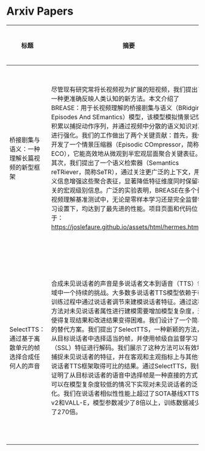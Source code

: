# Arxiv Papers

| 标题  | 摘要 | 作者 | PDF链接 | 代码仓库 | Title | Abstract | 
|-------|---------|----------|-----------|------------------|--------------------|---------|
| 桥接剧集与语义：一种理解长篇视频的新型框架 | 尽管现有研究常将长视频视为扩展的短视频，我们提出了一种更准确反映人类认知的新方法。本文介绍了BREASE：用于长视频理解的桥接剧集与语义（BRidging Episodes And SEmantics）模型，该模型模拟情景记忆积累以捕捉动作序列，并通过视频中分散的语义知识对其进行强化。我们的工作做出了两个关键贡献：首先，我们开发了一个情景压缩器（Episodic COmpressor，简称ECO），它能高效地从微观到半宏观层面聚合关键表征。其次，我们提出了一个语义检索器（Semantics reTRiever，简称SeTR），通过关注更广泛的上下文，用语义信息增强这些聚合表征，显著降低特征维度同时保留相关的宏观级别信息。广泛的实验表明，BREASE在多个长视频理解基准测试中，无论是零样本学习还是完全监督学习设置下，均达到了最先进的性能。项目页面和代码位于：https://joslefaure.github.io/assets/html/hermes.html。 | Gueter Josmy Faure | [PDF](http://arxiv.org/pdf/2408.17443v1) | N/A | Bridging Episodes and Semantics: A Novel Framework for Long-Form Video Understanding | While existing research often treats long-form videos as extended short videos, we propose a novel approach that more accurately reflects human cognition. This paper introduces BREASE: BRidging Episodes And SEmantics for Long-Form Video Understanding, a model that simulates episodic memory accumulation to capture action sequences and reinforces them with semantic knowledge dispersed throughout the video. Our work makes two key contributions: First, we develop an Episodic COmpressor (ECO) that efficiently aggregates crucial representations from micro to semi-macro levels. Second, we propose a Semantics reTRiever (SeTR) that enhances these aggregated representations with semantic information by focusing on the broader context, dramatically reducing feature dimensionality while preserving relevant macro-level information. Extensive experiments demonstrate that BREASE achieves state-of-the-art performance across multiple long video understanding benchmarks in both zero-shot and fully-supervised settings. The project page and code are at: https://joslefaure.github.io/assets/html/hermes.html. |
| SelectTTS：通过基于离散单元的帧选择合成任何人的声音 | 合成未见说话者的声音是多说话者文本到语音（TTS）领域中一个持续的挑战。大多数多说话者TTS模型依赖于在训练过程中通过说话者调节来建模说话者特征。通过这种方法对未见说话者属性进行建模需要增加模型复杂度，这使得复现结果和改进结果变得困难。我们设计了一个简单的替代方案。我们提出了SelectTTS，一种新颖的方法，从目标说话者中选择适当的帧，并使用帧级自监督学习（SSL）特征进行解码。我们展示了这种方法可以有效地捕捉未见说话者的特征，并在客观和主观指标上与其他多说话者TTS框架取得可比的结果。通过SelectTTS，我们证明了从目标说话者的语音中选择帧是一种直接的方式，可以在模型复杂度较低的情况下实现对未见说话者的泛化。我们在说话者相似性性能上超过了SOTA基线XTTS-v2和VALL-E，模型参数减少了8倍以上，训练数据减少了270倍。 | Ismail Rasim Ulgen | [PDF](http://arxiv.org/pdf/2408.17432v1) | N/A | SelectTTS: Synthesizing Anyone's Voice via Discrete Unit-Based Frame Selection | Synthesizing the voices of unseen speakers is a persisting challenge in multi-speaker text-to-speech (TTS). Most multi-speaker TTS models rely on modeling speaker characteristics through speaker conditioning during training. Modeling unseen speaker attributes through this approach has necessitated an increase in model complexity, which makes it challenging to reproduce results and improve upon them. We design a simple alternative to this. We propose SelectTTS, a novel method to select the appropriate frames from the target speaker and decode using frame-level self-supervised learning (SSL) features. We show that this approach can effectively capture speaker characteristics for unseen speakers, and achieves comparable results to other multi-speaker TTS frameworks in both objective and subjective metrics. With SelectTTS, we show that frame selection from the target speaker's speech is a direct way to achieve generalization in unseen speakers with low model complexity. We achieve better speaker similarity performance than SOTA baselines XTTS-v2 and VALL-E with over an 8x reduction in model parameters and a 270x reduction in training data |
